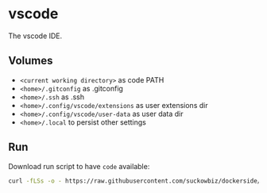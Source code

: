 # vscode

The vscode IDE.

## Volumes

- `<current working directory>` as code PATH
- `<home>/.gitconfig` as .gitconfig
- `<home>/.ssh` as .ssh
- `<home>/.config/vscode/extensions` as user extensions dir
- `<home>/.config/vscode/user-data` as user data dir
- `<home>/.local` to persist other settings


## Run

Download run script to have `code` available:
 
```bash
curl -fLSs -o - https://raw.githubusercontent.com/suckowbiz/dockerside/master/vscode/code > /var/tmp/code && sudo mv /var/tmp/code /usr/local/bin/ && sudo chmod +x /usr/local/bin/code
```